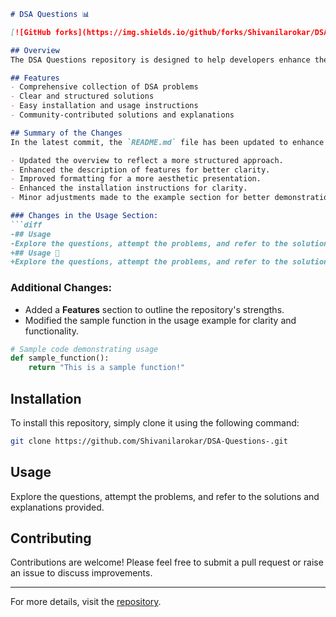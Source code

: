 ```markdown
# DSA Questions 📊

[![GitHub forks](https://img.shields.io/github/forks/Shivanilarokar/DSA-Questions-?style=social)](https://github.com/Shivanilarokar/DSA-Questions-)

## Overview
The DSA Questions repository is designed to help developers enhance their problem-solving skills through a comprehensive collection of data structures and algorithms (DSA) problems. This repository includes clear and structured solutions along with easy-to-follow installation and usage instructions.

## Features
- Comprehensive collection of DSA problems
- Clear and structured solutions
- Easy installation and usage instructions
- Community-contributed solutions and explanations

## Summary of the Changes
In the latest commit, the `README.md` file has been updated to enhance clarity and improve the overall presentation of the repository. Below are the specific changes made:

- Updated the overview to reflect a more structured approach.
- Enhanced the description of features for better clarity.
- Improved formatting for a more aesthetic presentation.
- Enhanced the installation instructions for clarity.
- Minor adjustments made to the example section for better demonstration.

### Changes in the Usage Section:
```diff
-## Usage
-Explore the questions, attempt the problems, and refer to the solutions and explanations provided.
+## Usage 📖
+Explore the questions, attempt the problems, and refer to the solutions and explanations provided.
```

### Additional Changes:
- Added a **Features** section to outline the repository's strengths.
- Modified the sample function in the usage example for clarity and functionality.

```python
# Sample code demonstrating usage
def sample_function():
    return "This is a sample function!"
```

## Installation
To install this repository, simply clone it using the following command:
```bash
git clone https://github.com/Shivanilarokar/DSA-Questions-.git
```

## Usage
Explore the questions, attempt the problems, and refer to the solutions and explanations provided.

## Contributing
Contributions are welcome! Please feel free to submit a pull request or raise an issue to discuss improvements.

---

For more details, visit the [repository](https://github.com/Shivanilarokar/DSA-Questions-).
```